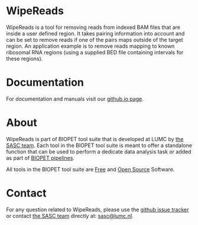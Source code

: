 # WipeReads


WipeReads is a tool for removing reads from indexed BAM files that are inside a user defined region. It takes pairing
information into account and can be set to remove reads if one of the pairs maps outside of the target region. An
application example is to remove reads mapping to known ribosomal RNA regions (using a supplied BED file containing
intervals for these regions).

# Documentation

For documentation and manuals visit our [github.io page](https://biopet.github.io/wipereads).

# About


WipeReads is part of BIOPET tool suite that is developed at LUMC by [the SASC team](http://sasc.lumc.nl/).
Each tool in the BIOPET tool suite is meant to offer a standalone function that can be used to perform a
dedicate data analysis task or added as part of [BIOPET pipelines](http://biopet-docs.readthedocs.io/en/latest/).

All tools in the BIOPET tool suite are [Free](https://www.gnu.org/philosophy/free-sw.html) and
[Open Source](https://opensource.org/osd) Software.
    

# Contact


<p>
  <!-- Obscure e-mail address for spammers -->
For any question related to WipeReads, please use the
<a href='https://github.com/biopet/wipereads/issues'>github issue tracker</a>
or contact
 <a href='http://sasc.lumc.nl/'>the SASC team</a> directly at: <a href='&#109;&#97;&#105;&#108;&#116;&#111;&#58;&#115;&#97;&#115;&#99;&#64;&#108;&#117;&#109;&#99;&#46;&#110;&#108;'>
&#115;&#97;&#115;&#99;&#64;&#108;&#117;&#109;&#99;&#46;&#110;&#108;</a>.
</p>

     

